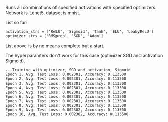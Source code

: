 Runs all combinations of specified activations with specified optimizers.
Network is Lenet5, dataset is mnist.

List so far:

```
activation_strs = ['ReLU', 'Sigmoid', 'Tanh', 'ELU', 'LeakyReLU']
optimizer_strs = ['RMSprop', 'SGD', 'Adam']
```

List above is by no means complete but a start.

The hyperparamters don't work for this case (optimizer SGD and activation Sigmoid).


```
...Training with optimizer, SGD and activation, Sigmoid
Epoch 1, Avg. Test Loss: 0.002301, Accuracy: 0.113500
Epoch 2, Avg. Test Loss: 0.002301, Accuracy: 0.113500
Epoch 3, Avg. Test Loss: 0.002301, Accuracy: 0.113500
Epoch 4, Avg. Test Loss: 0.002301, Accuracy: 0.113500
Epoch 5, Avg. Test Loss: 0.002301, Accuracy: 0.113500
Epoch 6, Avg. Test Loss: 0.002301, Accuracy: 0.113500
Epoch 7, Avg. Test Loss: 0.002301, Accuracy: 0.113500
Epoch 8, Avg. Test Loss: 0.002301, Accuracy: 0.113500
Epoch 9, Avg. Test Loss: 0.002302, Accuracy: 0.113500
Epoch 10, Avg. Test Loss: 0.002302, Accuracy: 0.113500
  ```


